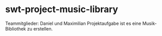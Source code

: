 # swt-project-music-library
Teammitglieder: Daniel und Maximilian
Projektaufgabe ist es eine Musik-Bibliothek zu erstellen.
